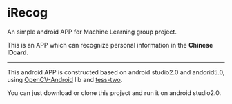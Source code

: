 # iRecog
An simple android APP for Machine Learning group project. 

This is an APP which can recognize personal information in the **Chinese IDcard**.

----
This android APP is constructed based on android studio2.0 and andorid5.0, using [OpenCV-Android](https://github.com/billmccord/OpenCV-Android) lib and [tess-two](https://github.com/rmtheis/tess-two).

You can just download or clone this project and run it on android studio2.0.

